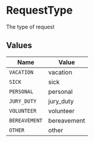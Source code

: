 # RequestType

The type of request


## Values

| Name          | Value         |
| ------------- | ------------- |
| `VACATION`    | vacation      |
| `SICK`        | sick          |
| `PERSONAL`    | personal      |
| `JURY_DUTY`   | jury_duty     |
| `VOLUNTEER`   | volunteer     |
| `BEREAVEMENT` | bereavement   |
| `OTHER`       | other         |